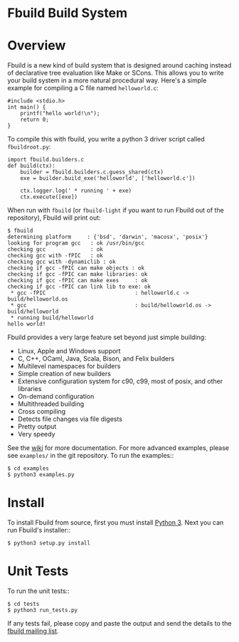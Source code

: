 Fbuild Build System
===================

Overview
========

Fbuild is a new kind of build system that is designed around caching instead of
declarative tree evaluation like Make or SCons. This allows you to write your
build system in a more natural procedural way. Here's a simple example for
compiling a C file named `helloworld.c`:

    #include <stdio.h>
    int main() {
        printf("hello world!\n");
        return 0;
    }

To compile this with fbuild, you write a python 3 driver script called
`fbuildroot.py`:

    import fbuild.builders.c
    def build(ctx):
        builder = fbuild.builders.c.guess_shared(ctx)
        exe = builder.build_exe('helloworld', ['helloworld.c'])

        ctx.logger.log(' * running ' + exe)
        ctx.execute([exe])

When run with `fbuild` (or `fbuild-light` if you want to run Fbuild out of the
repository), Fbuild will print out:

    $ fbuild
    determining platform     : {'bsd', 'darwin', 'macosx', 'posix'}
    looking for program gcc   : ok /usr/bin/gcc
    checking gcc              : ok
    checking gcc with -fPIC   : ok
    checking gcc with -dynamiclib : ok
    checking if gcc -fPIC can make objects : ok
    checking if gcc -fPIC can make libraries: ok
    checking if gcc -fPIC can make exes     : ok
    checking if gcc -fPIC can link lib to exe: ok
     * gcc -fPIC                            : helloworld.c -> build/helloworld.os
     * gcc                                  : build/helloworld.os -> build/helloworld
     * running build/helloworld
    hello world!

Fbuild provides a very large feature set beyond just simple building:

 * Linux, Apple and Windows support
 * C, C++, OCaml, Java, Scala, Bison, and Felix builders
 * Multilevel namespaces for builders
 * Simple creation of new builders
 * Extensive configuration system for c90, c99, most of posix, and other
   libraries
 * On-demand configuration
 * Multithreaded building
 * Cross compiling
 * Detects file changes via file digests
 * Pretty output
 * Very speedy

See the [wiki](https://github.com/erickt/fbuild/wiki) for more documentation.
For more advanced examples, please see `examples/` in the git repository. To
run the examples::

    $ cd examples
    $ python3 examples.py

Install
=======

To install Fbuild from source, first you must install [Python
3](http://docs.python.org/py3k). Next you can run Fbuild's installer::

    $ python3 setup.py install


Unit Tests
==========

To run the unit tests::

    $ cd tests
    $ python3 run_tests.py

If any tests fail, please copy and paste the output and send the details to the
[fbuild mailing list](http://groups.google.com/group/fbuild).

